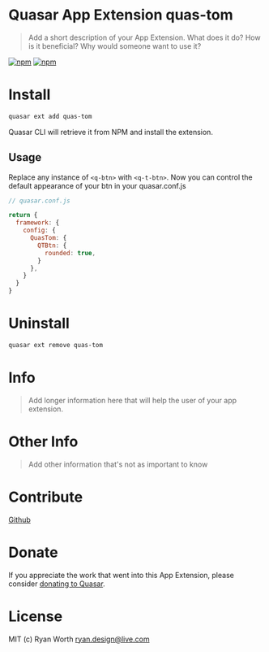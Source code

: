 # Quasar App Extension quas-tom

> Add a short description of your App Extension. What does it do? How is it beneficial? Why would someone want to use it?

[![npm](https://img.shields.io/npm/v/quasar-app-extension-quas-tom.svg?label=quasar-app-extension-quas-tom)](https://www.npmjs.com/package/quasar-app-extension-quas-tom)
[![npm](https://img.shields.io/npm/dt/quasar-app-extension-quas-tom.svg)](https://www.npmjs.com/package/quasar-app-extension-quas-tom)

# Install
```bash
quasar ext add quas-tom
```
Quasar CLI will retrieve it from NPM and install the extension.

## Usage

Replace any instance of `<q-btn>` with `<q-t-btn>`.
Now you can control the default appearance of your btn in your quasar.conf.js
```javascript
// quasar.conf.js

return {
  framework: {
    config: {
      QuasTom: {
        QTBtn: {
          rounded: true,
        }
      },
    }
  }
}
```

# Uninstall
```bash
quasar ext remove quas-tom
```

# Info
> Add longer information here that will help the user of your app extension.

# Other Info
> Add other information that's not as important to know

# Contribute
[Github](https://github.com/garhbod/quas-tom)

# Donate
If you appreciate the work that went into this App Extension, please consider [donating to Quasar](https://donate.quasar.dev).

# License
MIT (c) Ryan Worth <ryan.design@live.com>
